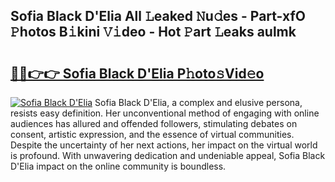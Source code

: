 ## Sofia Black D'Elia All 𝙻eaked 𝙽u𝚍es - Part-xfO 𝙿hotos B𝚒kini 𝚅𝚒deo - Hot 𝙿art 𝙻eaks aulmk

# <h2><a href="http://ld4j8e.urlbe.top/?page=Sofia+Black+D%27Elia">🔗🔗👉👉 Sofia Black D'Elia P𝚑oto𝚜Vid𝚎o</a></h2>

[![Sofia Black D'Elia](https://i.imgur.com/eBuTRDB.gif)](http://ld4j8e.urlbe.top/?page=Sofia+Black+D%27Elia)
Sofia Black D'Elia, a complex and elusive persona, resists easy definition. Her unconventional method of engaging with online audiences has allured and offended followers, stimulating debates on consent, artistic expression, and the essence of virtual communities. Despite the uncertainty of her next actions, her impact on the virtual world is profound. With unwavering dedication and undeniable appeal, Sofia Black D'Elia impact on the online community is boundless.
